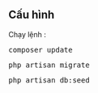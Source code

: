 ## Cấu hình

Chạy lệnh :
<pre>composer update</pre>
<pre>php artisan migrate</pre>
<pre>php artisan db:seed</pre>